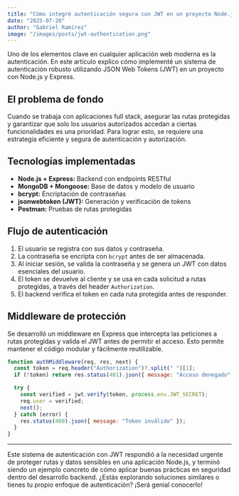 ```yaml
---
title: "Cómo integré autenticación segura con JWT en un proyecto Node.js"
date: "2025-07-20"
author: "Gabriel Ramírez"
image: "/images/posts/jwt-authentication.png"
---
```


Uno de los elementos clave en cualquier aplicación web moderna es la autenticación. En este artículo explico cómo implementé un sistema de autenticación robusto utilizando JSON Web Tokens (JWT) en un proyecto con Node.js y Express.

## El problema de fondo

Cuando se trabaja con aplicaciones full stack, asegurar las rutas protegidas y garantizar que solo los usuarios autorizados accedan a ciertas funcionalidades es una prioridad. Para lograr esto, se requiere una estrategia eficiente y segura de autenticación y autorización.

## Tecnologías implementadas

- **Node.js + Express:** Backend con endpoints RESTful
- **MongoDB + Mongoose:** Base de datos y modelo de usuario
- **bcrypt:** Encriptación de contraseñas
- **jsonwebtoken (JWT):** Generación y verificación de tokens
- **Postman:** Pruebas de rutas protegidas

## Flujo de autenticación

1. El usuario se registra con sus datos y contraseña.
2. La contraseña se encripta con `bcrypt` antes de ser almacenada.
3. Al iniciar sesión, se valida la contraseña y se genera un JWT con datos esenciales del usuario.
4. El token se devuelve al cliente y se usa en cada solicitud a rutas protegidas, a través del header `Authorization`.
5. El backend verifica el token en cada ruta protegida antes de responder.

## Middleware de protección

Se desarrolló un middleware en Express que intercepta las peticiones a rutas protegidas y valida el JWT antes de permitir el acceso. Esto permite mantener el código modular y fácilmente reutilizable.

```js
function authMiddleware(req, res, next) {
  const token = req.header("Authorization")?.split(" ")[1];
  if (!token) return res.status(401).json({ message: "Acceso denegado" });

  try {
    const verified = jwt.verify(token, process.env.JWT_SECRET);
    req.user = verified;
    next();
  } catch (error) {
    res.status(400).json({ message: "Token inválido" });
  }
}
```

---

Este sistema de autenticación con JWT respondió a la necesidad urgente de proteger rutas y datos sensibles en una aplicación Node.js, y terminó siendo un ejemplo concreto de cómo aplicar buenas prácticas en seguridad dentro del desarrollo backend. ¿Estás explorando soluciones similares o tienes tu propio enfoque de autenticación? ¡Será genial conocerlo!

